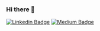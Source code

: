 ### Hi there 👋
[![Linkedin Badge](https://img.shields.io/badge/viaann-145374?style=flat&logo=Linkedin&logoColor=white&link=https://www.linkedin.com/in/viaann/)](https://www.linkedin.com/in/viaann/)
[![Medium Badge](https://img.shields.io/badge/@viaann-000000?style=flat&labelColor=00000&logo=Medium&link=https://medium.com/@viaann)](https://medium.com/@viaann)
<!--
**viaann/viaann** is a ✨ _special_ ✨ repository because its `README.md` (this file) appears on your GitHub profile.

Here are some ideas to get you started:

- 🔭 I’m currently working on ...
- 🌱 I’m currently learning ...
- 👯 I’m looking to collaborate on ...
- 🤔 I’m looking for help with ...
- 💬 Ask me about ...
- 📫 How to reach me: ...
- 😄 Pronouns: ...
- ⚡ Fun fact: ...
-->
